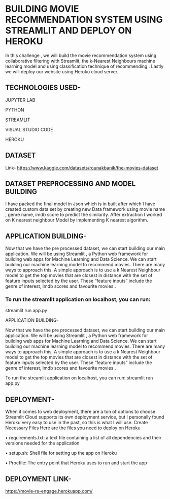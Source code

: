# BUILDING MOVIE  RECOMMENDATION SYSTEM USING STREAMLIT AND DEPLOY ON HEROKU 
 
In this challenge , we will build the movie recommendation system using collaborative filtering with Streamlit, the k-Nearest Neighbours machine learning model and using classification technique of recommending . Lastly we will deploy our website using Heroku cloud server. 
 
## TECHNOLOGIES USED- 
 
JUPYTER LAB

 PYTHON

 STREAMLIT

 VISUAL STUDIO CODE

 HEROKU 
 

## DATASET 

 Link- https://www.kaggle.com/datasets/rounakbanik/the-movies-dataset 

## DATASET PREPROCESSING AND MODEL BUILDING 

 I have packed the final model in Json which is in built after which I have created custom data set by creating new Data framework using  movie name , genre name, imdb score to predict the similarity. 
After extraction I worked on  K nearest neighbour Model by implementing K nearest algorithm. 

## APPLICATION BUILDING- 
 
Now that we have the pre processed dataset, we can start building our main application. We will be using Streamlit , a Python web framework for building web apps for Machine Learning and Data Science. 
We can start building our machine learning model to recommend movies. There are many ways to approach this. A simple approach is to use a k Nearest Neighbour model to get the top movies that are closest in distance with the set of feature inputs selected by the user. These “feature inputs” include the genre of interest, Imdb scores and favourite movies . 

### To run the streamlit application on localhost, you can run: 
streamlit run app.py 

APPLICATION BUILDING- 
 
Now that we have the pre processed dataset, we can start building our main application. We will be using Streamlit , a Python web framework for building web apps for Machine Learning and Data Science. 
We can start building our machine learning model to recommend movies. There are many ways to approach this. A simple approach is to use a k Nearest Neighbour model to get the top movies that are closest in distance with the set of feature inputs selected by the user. These “feature inputs” include the genre of interest, Imdb scores and favourite movies . 
   
To run the streamlit application on localhost, you can run: 
streamlit run app.py 
 
## DEPLOYMENT- 
When it comes to web deployment, there are a ton of options to choose. Streamlit Cloud supports its own deployment service, but I personally found Heroku very easy to use in the past, so this is what I will use. 
Create Necessary Files 
Here are the files you need to deploy on Heroku

•	requirements.txt: a text file containing a list of all dependencies and their versions needed for the application 
  
•	setup.sh: Shell file for setting up the app on Heroku 
  
•	Procfile: The entry point that Heroku uses to run and start the app 

## DEPLOYMENT LINK-
https://movie-rs-engage.herokuapp.com/


